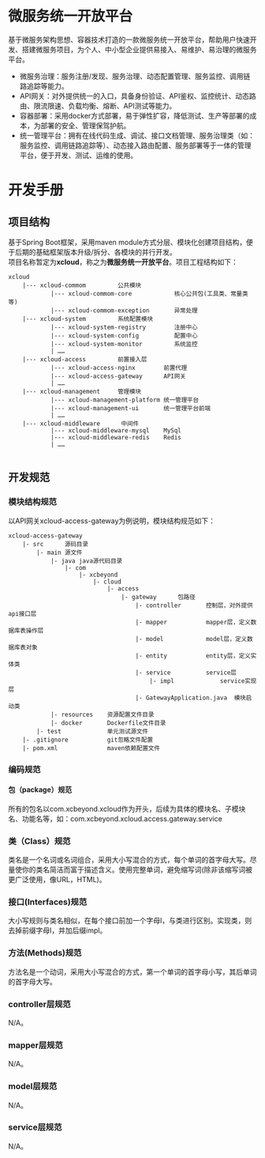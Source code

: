 # 微服务统一开放平台
基于微服务架构思想、容器技术打造的一款微服务统一开放平台，帮助用户快速开发、搭建微服务项目，为个人、中小型企业提供易接入、易维护、易治理的微服务平台。
* 微服务治理：服务注册/发现、服务治理、动态配置管理、服务监控、调用链路追踪等能力。
* API网关：对外提供统一的入口，具备身份验证、API鉴权、监控统计、动态路由、限流限速、负载均衡、熔断、API测试等能力。
* 容器部署：采用docker方式部署，易于弹性扩容，降低测试、生产等部署的成本，为部署的安全、管理保驾护航。
* 统一管理平台：拥有在线代码生成、调试、接口文档管理、服务治理类（如：服务监控、调用链路追踪等）、动态接入路由配置、服务部署等于一体的管理平台，便于开发、测试、运维的使用。

# 开发手册
## 项目结构
基于Spring Boot框架，采用maven module方式分层、模块化创建项目结构，便于后期的基础框架版本升级/拆分、各模块的并行开发。  
项目名称暂定为**xcloud**，称之为**微服务统一开放平台**。项目工程结构如下：
```
xcloud
    |--- xcloud-commom         公共模块
            |--- xcloud-commom-core            核心公共包(工具类、常量类等)
            |--- xcloud-commom-exception       异常处理
    |--- xcloud-system         系统配置模块
            |--- xcloud-system-registry        注册中心
            |--- xcloud-system-config          配置中心
            |--- xcloud-system-monitor         系统监控
            | …… 
    |--- xcloud-access         前置接入层
            |--- xcloud-access-nginx        前置代理
            |--- xcloud-access-gateway      API网关
            | ……
    |--- xcloud-management     管理模块
            |--- xcloud-management-platform 统一管理平台
            |--- xcloud-management-ui       统一管理平台前端
            | ……
    |--- xcloud-middleware      中间件
            |--- xcloud-middleware-mysql    MySql
            |--- xcloud-middleware-redis    Redis
            | ……
    
```

## 开发规范
### 模块结构规范
以API网关xcloud-access-gateway为例说明，模块结构规范如下：  
```
xcloud-access-gateway
    |- src      源码目录
        |- main 源文件
            |- java java源代码目录
                |- com
                    |- xcbeyond
                        |- cloud
                            |- access
                                |- gateway      包路径
                                    |- controller       控制层，对外提供api接口层
                                    |- mapper           mapper层，定义数据库表操作层
                                    |- model            model层，定义数据库表对象
                                    |- entity           entity层，定义实体类
                                    |- service			service层
                                        |- impl             service实现层
                                    |- GatewayApplication.java	模块启动类
            |- resources	资源配置文件目录
            |- docker		Dockerfile文件目录
        |- test				单元测试源文件
    |- .gitignore   		git忽略文件配置
    |- pom.xml				maven依赖配置文件
```

### 编码规范
#### 包（package）规范
所有的包名以com.xcbeyond.xcloud作为开头，后续为具体的模块名、子模块名、功能名等，如：com.xcbeyond.xcloud.access.gateway.service
### 类（Class）规范
类名是一个名词或名词组合，采用大小写混合的方式，每个单词的首字母大写。尽量使你的类名简洁而富于描述含义。使用完整单词，避免缩写词(除非该缩写词被更广泛使用，像URL，HTML)。
### 接口(Interfaces)规范
大小写规则与类名相似，在每个接口前加一个字母I，与类进行区别。实现类，则去掉前缀字母I，并加后缀impl。
### 方法(Methods)规范
方法名是一个动词，采用大小写混合的方式，第一个单词的首字母小写，其后单词的首字母大写。
### controller层规范
N/A。
### mapper层规范
N/A。
### model层规范
N/A。
### service层规范
N/A。
